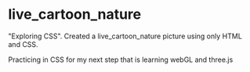 # live_cartoon_nature
"Exploring CSS". Created a live_cartoon_nature picture using only HTML and CSS. 

Practicing in CSS for my next step that is learning webGL and three.js
